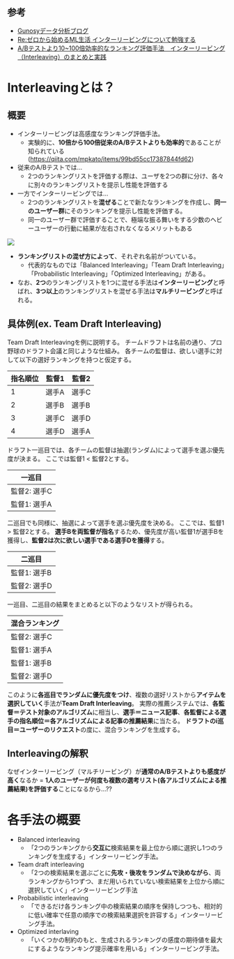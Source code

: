 ## 参考
- [Gunosyデータ分析ブログ](https://data.gunosy.io/entry/2018/10/15/080000)
- [Re:ゼロから始めるML生活 インターリービングについて勉強する](https://www.nogawanogawa.com/entry/interleaving)
- [A/Bテストより10~100倍効率的なランキング評価手法　インターリービング（Interleaving）のまとめと実践](https://qiita.com/mpkato/items/99bd55cc17387844fd62)

# Interleavingとは？
## 概要
- インターリービングは高感度なランキング評価手法。
  - 実験的に、**10倍から100倍従来のA/Bテストよりも効率的**であることが知られている(https://qiita.com/mpkato/items/99bd55cc17387844fd62)
- 従来のA/Bテストでは...
  - 2つのランキングリストを評価する際は、ユーザを2つの群に分け、各々に別々のランキングリストを提示し性能を評価する
- 一方でインターリービングでは...
  - 2つのランキングリストを**混ぜる**ことで新たなランキングを作成し、**同一のユーザー群**にそのランキングを提示し性能を評価する。
  - 同一のユーザー群で評価することで、極端な振る舞いをする少数のヘビーユーザーの行動に結果が左右されなくなるメリットもある

![](https://cdn-ak.f.st-hatena.com/images/fotolife/z/zer4/20181011/20181011150941.jpg)

- **ランキングリストの混ぜ方によって**、それぞれ名前がついている。
  -  代表的なものでは「Balanced Interleaving」「Team Draft Interleaving」「Probabilistic Interleaving」「Optimized Interleaving」がある。
- なお、**2つ**のランキングリストを1つに混ぜる手法は**インターリービング**と呼ばれ、**3つ以上**のランキングリストを混ぜる手法は**マルチリービング**と呼ばれる。

## 具体例(ex. Team Draft Interleaving)

Team Draft Interleavingを例に説明する。
チームドラフトは名前の通り、プロ野球のドラフト会議と同じような仕組み。
各チームの監督は、欲しい選手に対して以下の選好ランキングを持つと仮定する。

| 指名順位 | 監督1 | 監督2 | 
|------|-----|-----| 
| 1    | 選手A | 選手C | 
| 2    | 選手B | 選手B | 
| 3    | 選手C | 選手D | 
| 4    | 選手D | 選手A | 


ドラフト一巡目では、各チームの監督は抽選(ランダム)によって選手を選ぶ優先度が決まる。
ここでは監督1 < 監督2とする。

| 一巡目      | 
|----------| 
| 監督2: 選手C | 
| 監督1: 選手A | 

二巡目でも同様に、抽選によって選手を選ぶ優先度を決める。
ここでは、監督1 > 監督2とする。
**選手Bを両監督が指名**するため、優先度が高い監督1が選手Bを獲得し、**監督2は次に欲しい選手である選手Dを獲得**する。

| 二巡目      | 
|----------| 
| 監督1: 選手B | 
| 監督2: 選手D | 

一巡目、二巡目の結果をまとめると以下のようなリストが得られる。

| 混合ランキング  | 
|----------| 
| 監督2: 選手C | 
| 監督1: 選手A | 
| 監督1: 選手B | 
| 監督2: 選手D | 

このように**各巡目でランダムに優先度をつけ**、複数の選好リストから**アイテムを選択していく**手法が**Team Draft Interleaving**。
実際の推薦システムでは、**各監督＝テスト対象のアルゴリズム**に相当し、**選手＝ニュース記事**、**各監督による選手の指名順位＝各アルゴリズムによる記事の推薦結果**に当たる。
**ドラフトのi巡目＝ユーザーのリクエスト**の度に、混合ランキングを生成する。

## Interleavingの解釈

なぜインターリービング（マルチリービング）が**通常のA/Bテストよりも感度が高く**なるか = **1人のユーザーが何度も複数の選考リスト(各アルゴリズムによる推薦結果)を評価する**ことになるから...??

# 各手法の概要
- Balanced interleaving
  - 「2つのランキングから**交互に**検索結果を最上位から順に選択し1つのランキングを生成する」インターリービング手法。
- Team draft interleaving
  - 「2つの検索結果を選ぶごとに**先攻・後攻をランダムで決めながら**、両ランキングから1つずつ、まだ用いられていない検索結果を上位から順に選択していく」インターリービング手法
- Probabilistic interleaving
  - 「できるだけ各ランキング中の検索結果の順序を保持しつつも、相対的に低い確率で任意の順序での検索結果選択を許容する」インターリービング手法。
- Optimized interlaving
  - 「いくつかの制約のもと、生成されるランキングの感度の期待値を最大にするようなランキング提示確率を用いる」インターリービング手法。

##
